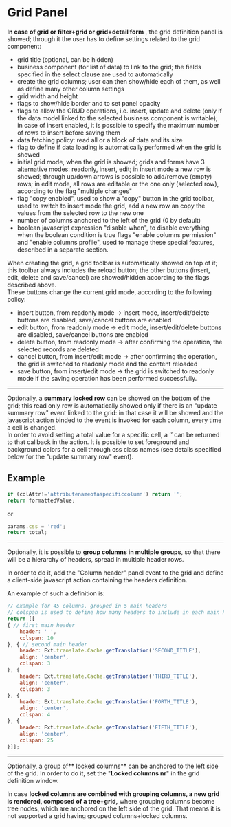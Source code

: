 # Grid Panel

**In case of grid or filter+grid or grid+detail form** , the grid definition panel is showed; through it the user has to define settings related to the grid component:

* grid title \(optional, can be hidden\)
* business component \(for list of data\) to link to the grid; the fields specified in the select clause are used to automatically 
* create the grid columns; user can then show/hide each of them, as well as define many other column settings
* grid width and height
* flags to show/hide border and to set panel opacity
* flags to allow the CRUD operations, i.e. insert, update and delete \(only if the data model linked to the selected business component is writable\); in case of insert enabled, it is possible to specify the maximum number of rows to insert before saving them
* data fetching policy: read all or a block of data and its size
* flag to define if data loading is automatically performed when the grid is showed
* initial grid mode, when the grid is showed; grids and forms have 3 alternative modes: readonly, insert, edit; in insert mode a new row is showed; through up/down arrows is possible to add/remove \(empty\) rows; in edit mode, all rows are editable or the one only \(selected row\), according to the flag "multiple changes"
* flag "copy enabled", used to show a "copy" button in the grid toolbar, used to switch to insert mode the grid, add a new row an copy the values from the selected row to the new one
* number of columns anchored to the left of the grid \(0 by default\)
* boolean javascript expression "disable when", to disable everything when the boolean condition is true flags "enable columns permission" and "enable columns profile", used to manage these special features, described in a separate section.

When creating the grid, a grid toolbar is automatically showed on top of it; this toolbar always includes the reload button; the other buttons \(insert, edit, delete and save/cancel\) are showed/hidden according to the flags described above.  
These buttons change the current grid mode, according to the following policy:

* insert button, from readonly mode -&gt; insert mode, insert/edit/delete buttons are disabled, save/cancel buttons are enabled
* edit button, from readonly mode -&gt; edit mode, insert/edit/delete buttons are disabled, save/cancel buttons are enabled
* delete button, from readonly mode -&gt; after confirming the operation, the selected records are deleted
* cancel button, from insert/edit mode -&gt; after confirming the operation, the grid is switched to readonly mode and the content reloaded
* save button, from insert/edit mode -&gt; the grid is switched to readonly mode if the saving operation has been performed successfully.

---

Optionally, a  **summary locked row**  can be showed on the bottom of the grid; this read only row is automatically showed only if there is an "update summary row" event linked to the grid: in that case it will be showed and the javascript action binded to the event is invoked for each column, every time a cell is changed.  
In order to avoid setting a total value for a specific cell, a ‘’ can be returned to that callback in the action. It is possible to set foreground and background colors for a cell through css class names \(see details specified below for the "update summary row" event\).

## Example

```js
if (colAttr!='attributenameofaspecificcolumn') return '';
return formattedValue;
```

or 

```js
params.css = 'red';
return total;
```

---

Optionally, it is possible to **group columns in multiple groups**, so that there will be a hierarchy of headers, spread in multiple header rows.

In order to do it, add the "Column header" panel event to the grid and define a client-side javascript action containing the headers definition.

An example of such a definition is:

```js
// example for 45 columns, grouped in 5 main headers
// colspan is used to define how many headers to include in each main header
return [[
{ // first main header
    header: ' ',
    colspan: 10
}, { // second main header
    header: Ext.translate.Cache.getTranslation('SECOND_TITLE'),
    align: 'center',
    colspan: 3
}, {
    header: Ext.translate.Cache.getTranslation('THIRD_TITLE'),
    align: 'center',
    colspan: 3
}, {
    header: Ext.translate.Cache.getTranslation('FORTH_TITLE'),
    align: 'center',
    colspan: 4
}, {
    header: Ext.translate.Cache.getTranslation('FIFTH_TITLE'),
    align: 'center',
    colspan: 25
}]];
```

---

Optionally, a group of** locked columns** can be anchored to the left side of the grid. In order to do it, set the "**Locked columns nr**" in the grid definition window.

In case **locked columns are combined with grouping columns, a new grid is rendered, composed of a tree+grid,** where grouping columns become tree nodes, which are anchored on the left side of the grid. That means it is not supported a grid having grouped columns+locked columns.


